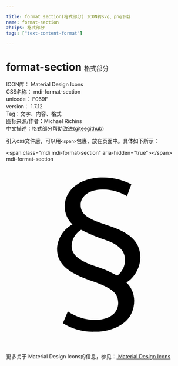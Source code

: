 ```yaml
---

title: format section(格式部分) ICON转svg、png下载
name: format-section
zhTips: 格式部分
tags: ["text-content-format"]

---
```


# format-section  <small style="font-size: 60%;font-weight: 100">格式部分</small>


<div class="detail-page">
<p>
<span>
ICON库：
<span class="badge-secondary badge">Material Design Icons</span> 
</span>
<br/>
<span>
CSS名称：
<span class="badge-secondary badge">mdi-format-section</span> 
</span>
<br/>
<span>
unicode：
<span class="badge-secondary badge">F069F</span> 
<copy-btn content='F069F' btn-title=""></copy-btn>
<copy-btn :content='String.fromCodePoint(parseInt("F069F", 16))' btn-title="复制U"></copy-btn>
</span>
<br/>
<span>
version：
<span class="badge-secondary badge">1.7.12</span> 
</span><br/><span>Tag：<span class="badge-light badge"><router-link to="/tags/text-content-format.html">文字、内容、格式</router-link></span></span>
<br/>
<span>图标来源/作者：<span class="badge-light badge">Michael Richins</span></span> 
<br/>
<span class="zh-detail">中文描述：<span class="badge-primary badge">格式部分</span><span class="help-link"><span>帮助改进</span>(<a href="https://gitee.com/liuwave/icon-helper/edit/master/json/material/format-section.json" target="_blank" rel="noopener noreferrer">gitee</a><a href="https://github.com/liuwave/icon-helper/edit/master/json/material/format-section.json" target="_blank" rel="noopener noreferrer">github</a></span>)</span><br/>
</p>
</div>
<div class="alert alert-dark">
  <i class="mdi mdi-format-section mdi-48px"></i>
  <i class="mdi mdi-format-section mdi-36px"></i>
  <i class="mdi mdi-format-section mdi-24px"></i>
  <i class="mdi mdi-format-section mdi-18px"></i>
</div>
<div>
  <p>引入css文件后，可以用<code>&lt;span&gt;</code>包裹，放在页面中。具体如下所示：    
  </p>
  <div class="alert alert-primary" style="font-size: 14px">
    &lt;span class="mdi mdi-format-section" aria-hidden="true"&gt;&lt;/span&gt;
    <copy-btn content='<span class="mdi mdi-format-section" aria-hidden="true"></span>'></copy-btn>
  </div>
  <div class="alert alert-secondary">
    <i class="mdi mdi-format-section"
    style="font-size: 24px"
    aria-hidden="true"></i> mdi-format-section
    <copy-btn content="mdi-format-section" btn-title="复制图标名称"></copy-btn>
  </div>
</div>
<div id="svg" class="svg-wrap">
<svg xmlns="http://www.w3.org/2000/svg" viewBox="0 0 24 24"><path d="M15.67,4.42C14.7,3.84 13.58,3.54 12.45,3.56C10.87,3.56 9.66,4.34 9.66,5.56C9.66,6.96 11,7.47 13,8.14C15.5,8.95 17.4,9.97 17.4,12.38C17.36,13.69 16.69,14.89 15.6,15.61C16.25,16.22 16.61,17.08 16.6,17.97C16.6,20.79 14,21.97 11.5,21.97C10.04,22.03 8.59,21.64 7.35,20.87L8,19.34C9.04,20.05 10.27,20.43 11.53,20.44C13.25,20.44 14.53,19.66 14.53,18.24C14.53,17 13.75,16.31 11.25,15.45C8.5,14.5 6.6,13.5 6.6,11.21C6.67,9.89 7.43,8.69 8.6,8.07C7.97,7.5 7.61,6.67 7.6,5.81C7.6,3.45 9.77,2 12.53,2C13.82,2 15.09,2.29 16.23,2.89L15.67,4.42M11.35,13.42C12.41,13.75 13.44,14.18 14.41,14.71C15.06,14.22 15.43,13.45 15.41,12.64C15.41,11.64 14.77,10.76 13,10.14C11.89,9.77 10.78,9.31 9.72,8.77C8.97,9.22 8.5,10.03 8.5,10.91C8.5,11.88 9.23,12.68 11.35,13.42Z" /></svg>
</div>
<detail full-name='mdi-format-section'></detail>
    
<div><p>更多关于 Material Design Icons的信息，参见：<a target="_blank" href="https://iconhelper.cn/material.html"> Material Design Icons</a>
</p></div>
